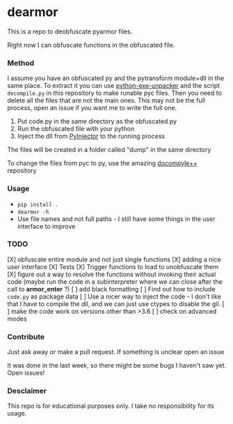 # dearmor
This is a repo to deobfuscate pyarmor files.

Right now I can obfuscate functions in the obfuscated file.

### Method
I assume you have an obfuscated py and the pytransform module+dll in the same place. To extract it you can use [python-exe-unpacker](https://github.com/countercept/python-exe-unpacker) and the script `decompile.py` in this repository to make runable pyc files. Then you need to delete all the files that are not the main ones. This may not be the full process, open an issue if you want me to write the full one.

1. Put code.py in the same directory as the obfuscated py
1. Run the obfuscated file with your python
1. Inject the dll from [PyInjector](https://github.com/call-042PE/PyInjector) to the running process

The files will be created in a folder called "dump" in the same directory

To change the files from pyc to py, use the amazing [docompyle++](https://github.com/zrax/pycdc) repository

### Usage
* `pip install .`
* `dearmor -h`
* Use file names and not full paths - I still have some things in the user interface to improve

### TODO
[X] obfuscate entire module and not just single functions
[X] adding a nice user interface
[X] Tests
[X] Trigger functions to load to unobfuscate them
[X] figure out a way to resolve the functions without invoking their actual code (maybe run the code in a subinterpreter where we can close after the call to __armor_enter__  ?)
[ ] add black formatting
[ ] Find out how to include `code.py` as package data
[ ] Use a nicer way to inject the code - I don't like that I have to compile the dll, and we can just use ctypes to disable the gil.
[ ] make the code work on versions other than >3.6
[ ] check on advanced modes


### Contribute
Just ask away or make a pull request.
If something is unclear open an issue

It was done in the last week, so there might be some bugs I haven't saw yet. Open issues!

### Desclaimer
This repo is for educational purposes only. I take no responsibility for its usage. 